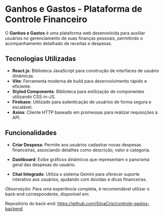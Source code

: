 # Ganhos e Gastos - Plataforma de Controle Financeiro

O **Ganhos e Gastos** é uma plataforma web desenvolvida para auxiliar usuários no gerenciamento de suas finanças pessoais, permitindo o acompanhamento detalhado de receitas e despesas.

## Tecnologias Utilizadas

- **React.js**: Biblioteca JavaScript para construção de interfaces de usuário dinâmicas.
- **Vite**: Ferramenta moderna de build para desenvolvimento rápido e eficiente.
- **Styled Components**: Biblioteca para estilização de componentes utilizando CSS-in-JS.
- **Firebase**: Utilizado para autenticação de usuários de forma segura e escalável.
- **Axios**: Cliente HTTP baseado em promessas para realizar requisições à API.

## Funcionalidades

- **Criar Despesa**: Permite aos usuários cadastrar novas despesas financeiras, associando detalhes como descrição, valor e categoria.

- **Dashboard**: Exibe gráficos dinâmicos que representam o panorama geral das despesas do usuário.

- **Chat Integrado**: Utiliza o sistema Gemini para oferecer suporte interativo aos usuários, ajudando com dúvidas e dicas financeiras.


*Observação:* Para uma experiência completa, é recomendável utilizar o back-end correspondente, disponível em:

Repositório do back-end: https://github.com/SilvaCris/controle-gastos-backend